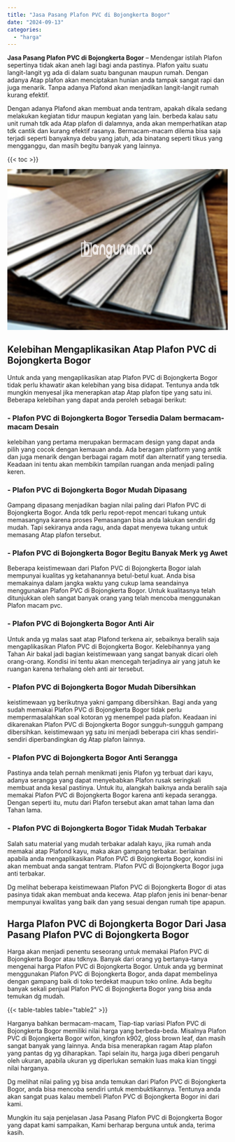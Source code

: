 ```yaml
---
title: "Jasa Pasang Plafon PVC di Bojongkerta Bogor"
date: "2024-09-13"
categories: 
  - "harga"
---
```


**Jasa Pasang Plafon PVC di Bojongkerta Bogor** – Mendengar istilah Plafon sepertinya tidak akan aneh lagi bagi anda pastinya. Plafon yaitu suatu langit-langit yg ada di dalam suatu bangunan maupun rumah. Dengan adanya Atap plafon akan menciptakan hunian anda tampak sangat rapi dan juga menarik. Tanpa adanya Plafond akan menjadikan langit-langit rumah kurang efektif.

Dengan adanya Plafond akan membuat anda tentram, apakah dikala sedang melakukan kegiatan tidur maupun kegiatan yang lain. berbeda kalau satu unit rumah tdk ada Atap plafon di dalamnya, anda akan memperhatikan atap tdk cantik dan kurang efektif rasanya. Bermacam-macam dilema bisa saja terjadi seperti banyaknya debu yang jatuh, ada binatang seperti tikus yang mengganggu, dan masih begitu banyak yang lainnya.

{{< toc >}}

![Jasa Pasang Plafon PVC di Bojongkerta Bogor](/images/flafond-pvc-murah29.png)

## Kelebihan Mengaplikasikan Atap Plafon PVC di Bojongkerta Bogor

Untuk anda yang mengaplikasikan atap Plafon PVC di Bojongkerta Bogor tidak perlu khawatir akan kelebihan yang bisa didapat. Tentunya anda tdk mungkin menyesal jika menerapkan atap Atap plafon tipe yang satu ini. Beberapa kelebihan yang dapat anda peroleh sebagai berikut:

### \- Plafon PVC di Bojongkerta Bogor Tersedia Dalam bermacam-macam Desain

kelebihan yang pertama merupakan bermacam design yang dapat anda pilih yang cocok dengan kemauan anda. Ada beragam platform yang antik dan juga menarik dengan berbagai ragam motif dan alternatif yang tersedia. Keadaan ini tentu akan membikin tampilan ruangan anda menjadi paling keren.

### \- Plafon PVC di Bojongkerta Bogor Mudah Dipasang

Gampang dipasang menjadikan bagian nilai paling dari Plafon PVC di Bojongkerta Bogor. Anda tdk perlu repot-repot mencari tukang untuk memasangnya karena proses Pemasangan bisa anda lakukan sendiri dg mudah. Tapi sekiranya anda ragu, anda dapat menyewa tukang untuk memasang Atap plafon tersebut.

### \- Plafon PVC di Bojongkerta Bogor Begitu Banyak Merk yg Awet

Beberapa keistimewaan dari Plafon PVC di Bojongkerta Bogor ialah mempunyai kualitas yg ketahanannya betul-betul kuat. Anda bisa memakainya dalam jangka waktu yang cukup lama seandainya menggunakan Plafon PVC di Bojongkerta Bogor. Untuk kualitasnya telah ditunjukkan oleh sangat banyak orang yang telah mencoba menggunakan Plafon macam pvc.

### \- Plafon PVC di Bojongkerta Bogor Anti Air

Untuk anda yg malas saat atap Plafond terkena air, sebaiknya beralih saja mengaplikasikan Plafon PVC di Bojongkerta Bogor. Kelebihannya yang Tahan Air bakal jadi bagian keistimewaan yang sangat banyak dicari oleh orang-orang. Kondisi ini tentu akan mencegah terjadinya air yang jatuh ke ruangan karena terhalang oleh anti air tersebut.

### \- Plafon PVC di Bojongkerta Bogor Mudah Dibersihkan

keistimewaan yg berikutnya yakni gampang dibersihkan. Bagi anda yang sudah memakai Plafon PVC di Bojongkerta Bogor tidak perlu mempermasalahkan soal kotoran yg menempel pada plafon. Keadaan ini dikarenakan Plafon PVC di Bojongkerta Bogor sungguh-sungguh gampang dibersihkan. keistimewaan yg satu ini menjadi beberapa ciri khas sendiri-sendiri diperbandingkan dg Atap plafon lainnya.

### \- Plafon PVC di Bojongkerta Bogor Anti Serangga

Pastinya anda telah pernah menikmati jenis Plafon yg terbuat dari kayu, adanya serangga yang dapat menyebabkan Plafon rusak seringkali membuat anda kesal pastinya. Untuk itu, alangkah baiknya anda beralih saja memakai Plafon PVC di Bojongkerta Bogor karena anti kepada serangga. Dengan seperti itu, mutu dari Plafon tersebut akan amat tahan lama dan Tahan lama.

### \- Plafon PVC di Bojongkerta Bogor Tidak Mudah Terbakar

Salah satu material yang mudah terbakar adalah kayu, jika rumah anda memakai atap Plafond kayu, maka akan gampang terbakar. berlainan apabila anda mengaplikasikan Plafon PVC di Bojongkerta Bogor, kondisi ini akan membuat anda sangat tentram. Plafon PVC di Bojongkerta Bogor juga anti terbakar.

Dg melihat beberapa keistimewaan Plafon PVC di Bojongkerta Bogor di atas pasinya tidak akan membuat anda kecewa. Atap plafon jenis ini benar-benar mempunyai kwalitas yang baik dan yang sesuai dengan rumah tipe apapun.

## Harga Plafon PVC di Bojongkerta Bogor Dari Jasa Pasang Plafon PVC di Bojongkerta Bogor

Harga akan menjadi penentu seseorang untuk memakai Plafon PVC di Bojongkerta Bogor atau tdknya. Banyak dari orang yg bertanya-tanya mengenai harga Plafon PVC di Bojongkerta Bogor. Untuk anda yg berminat menggunakan Plafon PVC di Bojongkerta Bogor, anda dapat membelinya dengan gampang baik di toko terdekat maupun toko online. Ada begitu banyak sekali penjual Plafon PVC di Bojongkerta Bogor yang bisa anda temukan dg mudah.

{{< table-tables table="table2" >}}

Harganya bahkan bermacam-macam, Tiap-tiap variasi Plafon PVC di Bojongkerta Bogor memiliki nilai harga yang berbeda-beda. Misalnya Plafon PVC di Bojongkerta Bogor wifon, kingfon k902, gloss brown leaf, dan masih sangat banyak yang lainnya. Anda bisa menerapkan ragam Atap plafon yang pantas dg yg diharapkan. Tapi selain itu, harga juga diberi pengaruh oleh ukuran, apabila ukuran yg diperlukan semakin luas maka kian tinggi nilai harganya.

Dg melihat nilai paling yg bisa anda temukan dari Plafon PVC di Bojongkerta Bogor, anda bisa mencoba sendiri untuk membuktikannya. Tentunya anda akan sangat puas kalau membeli Plafon PVC di Bojongkerta Bogor ini dari kami.

Mungkin itu saja penjelasan Jasa Pasang Plafon PVC di Bojongkerta Bogor yang dapat kami sampaikan, Kami berharap berguna untuk anda, terima kasih.
